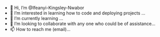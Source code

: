 - 👋 Hi, I’m @Ifeanyi-Kingsley-Nwabor
- 👀 I’m interested in learning how to code and deploying projects ...
- 🌱 I’m currently learning ...
- 💞️ I’m looking to collaborate with any one who could be of assistance...
- 📫 How to reach me (email)...

<!---
Ifeanyi-Kingsley-Nwabor/Ifeanyi-Kingsley-Nwabor is a ✨ special ✨ repository because its `README.md` (this file) appears on your GitHub profile.
You can click the Preview link to take a look at your changes.
--->
